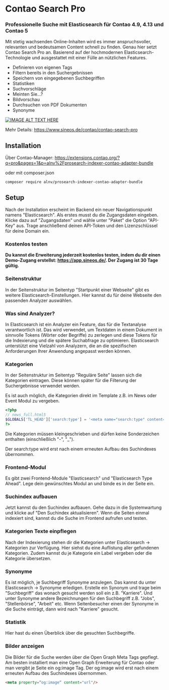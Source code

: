 # Contao Search Pro

### Professionelle Suche mit Elasticsearch für Contao 4.9, 4.13 und Contao 5

Mit stetig wachsenden Online-Inhalten wird es immer anspruchsvoller, relevanten und bedeutsamen Content schnell zu finden. Genau hier setzt Contao Search Pro an. Basierend auf der hochmodernen Elasticsearch-Technologie und ausgestattet mit einer Fülle an nützlichen Features.

- Definieren von eigenen Tags
- Filtern bereits in den Suchergebnissen
- Speichern von eingegebenen Suchbegriffen
- Statistiken
- Suchvorschläge
- Meinten Sie…?
- Bildvorschau
- Durchsuchen von PDF Dokumenten
- Synonyme

[![IMAGE ALT TEXT HERE](https://img.youtube.com/vi/MFjcACLUUbQ/0.jpg)](https://www.youtube.com/watch?v=MFjcACLUUbQ)

Mehr Details: https://www.sineos.de/contao/contao-search-pro

## Installation

Über Contao-Manager: https://extensions.contao.org/?q=pro&pages=1&p=alnv%2Fprosearch-indexer-contao-adapter-bundle

oder mit composer.json

``
composer require alnv/prosearch-indexer-contao-adapter-bundle
``

## Setup

Nach der Installation erscheint im Backend ein neuer Navigationspunkt namens "Elasticsearch". Als erstes musst du die Zugangsdaten eingeben. Klicke dazu auf "Zugangsdaten" und wähle unter "Paket" die Option "API-Key" aus. Trage anschließend deinen API-Token und den Lizenzschlüssel für deine Domain ein.

### Kostenlos testen

**Du kannst die Erweiterung jederzeit kostenlos testen, indem du dir einen Demo-Zugang erstellst: https://app.sineos.de/. Der Zugang ist 30 Tage gültig.**

### Seitenstruktur

In der Seitenstruktur im Seitentyp "Startpunkt einer Webseite" gibt es weitere Elasticsearch-Einstellungen. Hier kannst du für deine Webseite den passenden Analyzer auswählen.

### Was sind Analyzer?

In Elasticsearch ist ein Analyzer ein Feature, das für die Textanalyse verantwortlich ist. Das wird verwendet, um Textdaten in einem Dokument in sinnvolle Tokens (Wörter oder Begriffe) zu zerlegen und diese Tokens für die Indexierung und die spätere Suchabfrage zu optimieren. Elasticsearch unterstützt eine Vielzahl von Analyzern, die an die spezifischen Anforderungen Ihrer Anwendung angepasst werden können.

### Kategorien

In der Seitenstruktur im Seitentyp "Reguläre Seite" lassen sich die Kategorien eintragen. Diese können später für die Filterung der Suchergebnisse verwendet werden.

Es ist auch möglich, die Kategorien direkt im Template z.B. im News oder Event Modul zu vergeben.

``` php
<?php
// news_full.html5
$GLOBALS['TL_HEAD']['search:type'] = '<meta name="search:type" content="news"/>';
?>
```

Die Kategorien müssen kleingeschrieben und dürfen keine Sonderzeichen enthalten (einschließlich "-", "_").

Der search:type wird erst nach einem erneuten Aufbau des Suchindexes übernommen.

### Frontend-Modul

Es gibt zwei Frontend-Module "Elasticsearch" und "Elasticsearch Type Ahead". Lege dein gewünschtes Modul an und binde es in der Seite ein.

### Suchindex aufbauen

Jetzt kannst du den Suchindex aufbauen. Gehe dazu in die Systemwartung und klicke auf "Den Suchindex aktualisieren". Wenn die Seiten einmal indexiert sind, kannst du die Suche im Frontend aufrufen und testen.

### Kategorien Texte einpflegen

Nach der Indexierung stehen dir die Kategorien unter Elasticsearch → Kategorien zur Verfügung. Hier siehst du eine Auflistung aller gefundenen Kategorien. Zudem kannst du je Kategorie ein Label vergeben oder die Kategorie übersetzen.

### Synonyme

Es ist möglich, je Suchbegriff Synonyme anzulegen. Das kannst du unter Elasticsearch → Synonyme erledigen. Erstelle ein Synonym und trage beim "Suchbegriff" das wonach gesucht werden soll ein z.B. "Karriere". Und unter Synonyme andere Bezeichnungen für den Suchbegriff z.B. "Jobs", "Stellenbörse", "Arbeit" etc. Wenn Seitenbesucher einen der Synonyme in die Suche einträgt, dann wird nach "Karriere" gesucht.

### Statistik

Hier hast du einen Überblick über die gesuchten Suchbegriffe.

### Bilder anzeigen

Die Bilder für die Suche werden über die Open Graph Meta Tags gepflegt. Am besten installiert man eine Open Graph Erweiterung für Contao oder man vergibt je Seite ein og:image Tag. Der og:image wird erst nach einem erneuten Aufbau des Suchindexes übernommen.

``` html
<meta property=“og:image“ content="url"/>
```


